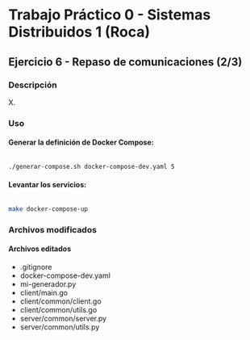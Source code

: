 # Trabajo Práctico 0 - Sistemas Distribuidos 1 (Roca)

## Ejercicio 6 - Repaso de comunicaciones (2/3)

### Descripción

X.

### Uso

#### Generar la definición de Docker Compose:

```bash

./generar-compose.sh docker-compose-dev.yaml 5

```

#### Levantar los servicios:

```bash

make docker-compose-up  

```

### Archivos modificados

#### Archivos editados

- .gitignore
- docker-compose-dev.yaml
- mi-generador.py
- client/main.go
- client/common/client.go
- client/common/utils.go
- server/common/server.py
- server/common/utils.py
